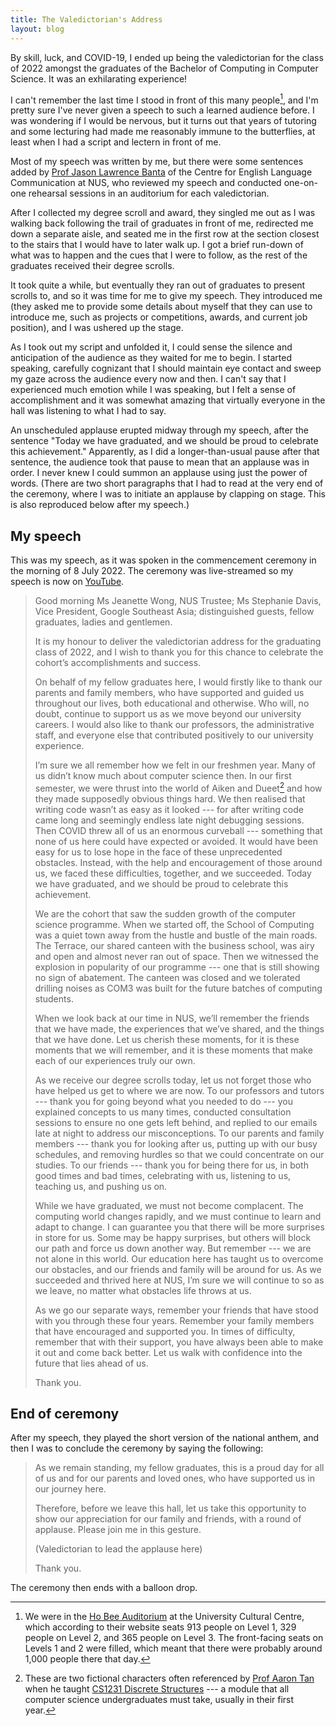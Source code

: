 ```yaml
---
title: The Valedictorian's Address
layout: blog
---
```



By skill, luck, and COVID-19, I ended up being the valedictorian for the class of 2022 amongst the graduates of the Bachelor of Computing in Computer Science.  It was an exhilarating experience!

I can't remember the last time I stood in front of this many people[^1], and I'm pretty sure I've never given a speech to such a learned audience before.  I was wondering if I would be nervous, but it turns out that years of tutoring and some lecturing had made me reasonably immune to the butterflies, at least when I had a script and lectern in front of me.

Most of my speech was written by me, but there were some sentences added by [Prof Jason Lawrence Banta](https://www.nus.edu.sg/celc/staff/jasonlawrencebanta.html) of the Centre for English Language Communication at NUS, who reviewed my speech and conducted one-on-one rehearsal sessions in an auditorium for each valedictorian.

After I collected my degree scroll and award, they singled me out as I was walking back following the trail of graduates in front of me, redirected me down a separate aisle, and seated me in the first row at the section closest to the stairs that I would have to later walk up.  I got a brief run-down of what was to happen and the cues that I were to follow, as the rest of the graduates received their degree scrolls.

It took quite a while, but eventually they ran out of graduates to present scrolls to, and so it was time for me to give my speech.  They introduced me (they asked me to provide some details about myself that they can use to introduce me, such as projects or competitions, awards, and current job position), and I was ushered up the stage.

As I took out my script and unfolded it, I could sense the silence and anticipation of the audience as they waited for me to begin.  I started speaking, carefully cognizant that I should maintain eye contact and sweep my gaze across the audience every now and then.  I can't say that I experienced much emotion while I was speaking, but I felt a sense of accomplishment and it was somewhat amazing that virtually everyone in the hall was listening to what I had to say.

An unscheduled applause erupted midway through my speech, after the sentence "Today we have graduated, and we should be proud to celebrate this achievement."  Apparently, as I did a longer-than-usual pause after that sentence, the audience took that pause to mean that an applause was in order.  I never knew I could summon an applause using just the power of words.  (There are two short paragraphs that I had to read at the very end of the ceremony, where I was to initiate an applause by clapping on stage.  This is also reproduced below after my speech.)

[^1]: We were in the [Ho Bee Auditorium](https://cfa.nus.edu.sg/venues/ucc-ho-bee-auditorium/) at the University Cultural Centre, which according to their website seats 913 people on Level 1, 329 people on Level 2, and 365 people on Level 3.  The front-facing seats on Levels 1 and 2 were filled, which meant that there were probably around 1,000 people there that day.

## My speech

This was my speech, as it was spoken in the commencement ceremony in the morning of 8 July 2022.  The ceremony was live-streamed so my speech is now on [YouTube](https://youtu.be/lcLzQFSaLdQ?t=6861).

> Good morning Ms Jeanette Wong, NUS Trustee; Ms Stephanie Davis, Vice President, Google Southeast Asia; distinguished guests, fellow graduates, ladies and gentlemen.
>
> It is my honour to deliver the valedictorian address for the graduating class of 2022, and I wish to thank you for this chance to celebrate the cohort’s accomplishments and success.
>
> On behalf of my fellow graduates here, I would firstly like to thank our parents and family members, who have supported and guided us throughout our lives, both educational and otherwise.  Who will, no doubt, continue to support us as we move beyond our university careers.  I would also like to thank our professors, the administrative staff, and everyone else that contributed positively to our university experience.
>
> I’m sure we all remember how we felt in our freshmen year.  Many of us didn’t know much about computer science then.  In our first semester, we were thrust into the world of Aiken and Dueet[^2] and how they made supposedly obvious things hard.  We then realised that writing code wasn’t as easy as it looked --- for after writing code came long and seemingly endless late night debugging sessions.  Then COVID threw all of us an enormous curveball --- something that none of us here could have expected or avoided.  It would have been easy for us to lose hope in the face of these unprecedented obstacles.  Instead, with the help and encouragement of those around us, we faced these difficulties, together, and we succeeded.  Today we have graduated, and we should be proud to celebrate this achievement.
>
> We are the cohort that saw the sudden growth of the computer science programme.  When we started off, the School of Computing was a quiet town away from the hustle and bustle of the main roads.  The Terrace, our shared canteen with the business school, was airy and open and almost never ran out of space.  Then we witnessed the explosion in popularity of our programme --- one that is still showing no sign of abatement.  The canteen was closed and we tolerated drilling noises as COM3 was built for the future batches of computing students.
>
> When we look back at our time in NUS, we’ll remember the friends that we have made, the experiences that we’ve shared, and the things that we have done.  Let us cherish these moments, for it is these moments that we will remember, and it is these moments that make each of our experiences truly our own.
>
> As we receive our degree scrolls today, let us not forget those who have helped us get to where we are now.  To our professors and tutors --- thank you for going beyond what you needed to do --- you explained concepts to us many times, conducted consultation sessions to ensure no one gets left behind, and replied to our emails late at night to address our misconceptions.  To our parents and family members --- thank you for looking after us, putting up with our busy schedules, and removing hurdles so that we could concentrate on our studies.  To our friends --- thank you for being there for us, in both good times and bad times, celebrating with us, listening to us, teaching us, and pushing us on.
>
> While we have graduated, we must not become complacent.  The computing world changes rapidly, and we must continue to learn and adapt to change.  I can guarantee you that there will be more surprises in store for us.  Some may be happy surprises, but others will block our path and force us down another way.  But remember --- we are not alone in this world.  Our education here has taught us to overcome our obstacles, and our friends and family will be around for us.  As we succeeded and thrived here at NUS, I’m sure we will continue to so as we leave, no matter what obstacles life throws at us.
>
> As we go our separate ways, remember your friends that have stood with you through these four years.  Remember your family members that have encouraged and supported you.  In times of difficulty, remember that with their support, you have always been able to make it out and come back better.  Let us walk with confidence into the future that lies ahead of us.
>
> Thank you.

[^2]: These are two fictional characters often referenced by [Prof Aaron Tan](https://www.comp.nus.edu.sg/cs/people/tantc/) when he taught [CS1231 Discrete Structures](https://nusmods.com/modules/CS1231/discrete-structures) --- a module that all computer science undergraduates must take, usually in their first year.

## End of ceremony

After my speech, they played the short version of the national anthem, and then I was to conclude the ceremony by saying the following:

> As we remain standing, my fellow graduates, this is a proud day for all of us and for our parents and loved ones, who have supported us in our journey here.
>
> Therefore, before we leave this hall, let us take this opportunity to show our appreciation for our family and friends, with a round of applause.  Please join me in this gesture.
>
> (Valedictorian to lead the applause here)
>
> Thank you.

The ceremony then ends with a balloon drop.
